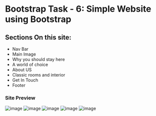 # Bootstrap Task - 6: Simple Website using Bootstrap

## Sections On this site:
- Nav Bar
- Main Image
- Why you should stay here
- A world of choice
- About US
- Classic rooms and interior
- Get In Touch
- Footer

### Site Preview

![image](https://user-images.githubusercontent.com/127378016/224018782-4c1b3cfb-d272-431e-8559-eff002f64642.png)
![image](https://user-images.githubusercontent.com/127378016/224019060-a063e5c6-b303-40dc-97cf-efb94763e814.png)
![image](https://user-images.githubusercontent.com/127378016/224019130-8dc920f3-b0bd-4fdb-b7e8-79a5b26d06cf.png)
![image](https://user-images.githubusercontent.com/127378016/224019190-2fc5c8d5-21d3-4b88-aded-8f8c0d19dd3b.png)
![image](https://user-images.githubusercontent.com/127378016/224019220-0a7184ea-558f-4742-9ae6-fe74c9317e3f.png)

